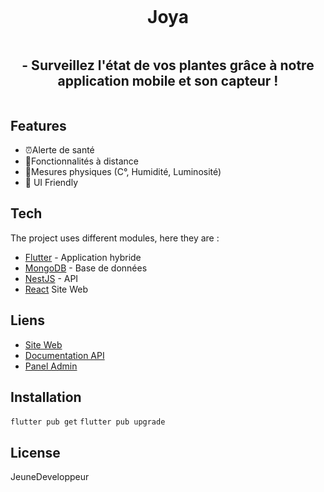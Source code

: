 ## 
<div align="center" style="display:flex;flex-direction:column;">
  <h1>Joya</h1>
  <h2>- Surveillez l'état de vos plantes grâce à notre application mobile et son capteur !</h2>
</div>


## Features
- ⏰Alerte de santé
- 📱Fonctionnalités à distance
- 🔋Mesures physiques (C°, Humidité, Luminosité)
- 🎨 UI Friendly

## Tech
The project uses different modules, here they are :
- [Flutter](https://flutter.dev/) - Application hybride
- [MongoDB](https://www.mongodb.com/fr-fr) - Base de données
- [NestJS](https://nestjs.com/) - API
- [React](https://fr.reactjs.org/) Site Web

## Liens
- [Site Web](https://lejeunedeveloppeur.fr)
- [Documentation API](https://lejeunedeveloppeur.fr/api/doc/)
- [Panel Admin]()

## Installation
`flutter pub get`
`flutter pub upgrade`

## License
JeuneDeveloppeur
